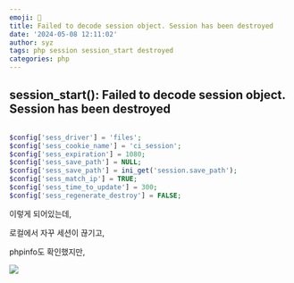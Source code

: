 ```yaml
---
emoji: 🧨
title: Failed to decode session object. Session has been destroyed
date: '2024-05-08 12:11:02'
author: syz
tags: php session session_start destroyed 
categories: php
---
```


## session_start(): Failed to decode session object. Session has been destroyed


```php

$config['sess_driver'] = 'files';
$config['sess_cookie_name'] = 'ci_session';
$config['sess_expiration'] = 1080;
$config['sess_save_path'] = NULL;
$config['sess_save_path'] = ini_get('session.save_path');
$config['sess_match_ip'] = TRUE;
$config['sess_time_to_update'] = 300;
$config['sess_regenerate_destroy'] = FALSE;


```

이렇게 되어있는데, 

로컬에서 자꾸 세션이 끊기고,

phpinfo도 확인했지만, 

<span class="gatsby-resp-image-wrapper" style="margin-left: inherit">
<style>
.gatsby-resp-image-wrapper {
    margin-left: inherit !important;
}
</style>
    <img src="/phpinfo.png" style="margin-left: inherit">
</span>
